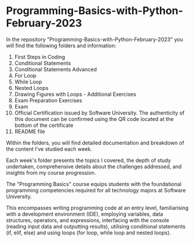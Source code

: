 # Programming-Basics-with-Python-February-2023

In the repository "Programming-Basics-with-Python-February-2023" you will find the following folders and information:

1. First Steps in Coding
2. Conditional Statements
3. Conditional Statements Advanced
4. For Loop
5. While Loop
6. Nested Loops
7. Drawing Figures with Loops - Additional Exercises
8. Exam Preparation Exercises
9. Exam
10. Official Certification issued by Software University. The authenticity of this document can be confirmed using the QR code located at the bottom of the certificate
11. README file

Within the folders, you will find detailed documentation and breakdown of the content I've studied each week.

Each week's folder presents the topics I covered, the depth of study undertaken, comprehensive details about the challenges addressed, and insights from my course progression.

The "Programming Basics" course equips students with the foundational programming competencies required for all technology majors at Software University.

This encompasses writing programming code at an entry level, familiarising with a development environment (IDE), employing variables, data structures, operators, and expressions, 
interfacing with the console (reading input data and outputting results), utilising conditional statements (if, elif, else) and using loops (for loop, while loop and nested loops).
